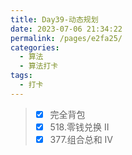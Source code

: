 ```yaml
---
title: Day39-动态规划
date: 2023-07-06 21:34:22
permalink: /pages/e2fa25/
categories:
  - 算法
  - 算法打卡
tags:
  - 打卡
---
```


>  - [x] 完全背包
>  - [x] 518.零钱兑换 II
>  - [x] 377.组合总和 Ⅳ

<!-- more -->